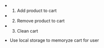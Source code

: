  * 1. Add product to cart
 * 2. Remove product to cart
 * 3. Clean cart

 * Use local storage to memoryze cart for user
